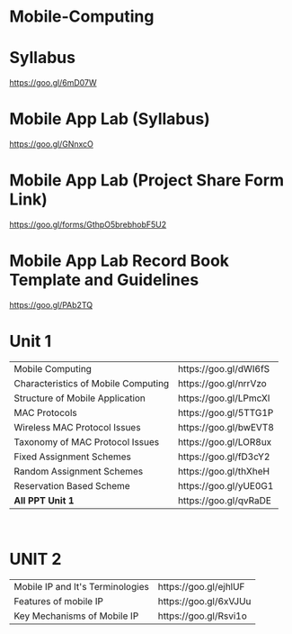 # Mobile-Computing

# Syllabus
https://goo.gl/6mD07W

# Mobile App Lab (Syllabus)
https://goo.gl/GNnxcO

# Mobile App Lab (Project Share Form Link)
https://goo.gl/forms/GthpO5brebhobF5U2

# Mobile App Lab Record Book Template and Guidelines 
https://goo.gl/PAb2TQ

# Unit 1
<p>
<table>
  <tr>
        <td>Mobile Computing</td> 
        <td>https://goo.gl/dWI6fS</td>
  </tr>
  <tr>
        <td>Characteristics of Mobile Computing</td>
        <td>https://goo.gl/nrrVzo</td>
  </tr> 
  <tr>
        <td>Structure of Mobile Application</td>
        <td>https://goo.gl/LPmcXl</td>
  </tr> 
  <tr>
        <td>MAC Protocols</td>
        <td>https://goo.gl/5TTG1P</td>
  </tr>
   <tr>
        <td>Wireless  MAC Protocol  Issues</td>
        <td>https://goo.gl/bwEVT8</td>
  </tr> 
  <tr>
        <td>Taxonomy of MAC Protocol  Issues</td>
        <td>https://goo.gl/LOR8ux</td>
  </tr> 
  
  <tr>
        <td>Fixed Assignment Schemes</td>
        <td>https://goo.gl/fD3cY2</td>
  </tr> 
  <tr>
        <td>Random Assignment Schemes</td>
        <td>https://goo.gl/thXheH</td>
  </tr> 
  <tr>
        <td>Reservation Based Scheme</td>
        <td>https://goo.gl/yUE0G1</td>
  </tr> 
  <tr>
        <td><strong>All PPT Unit 1</strong></td>
        <td>https://goo.gl/qvRaDE</td>
  </tr> 
  
</table>
<p>
<br>

# UNIT 2
<table>
   <tr>
        <td>Mobile IP and It's Terminologies</td>
        <td>https://goo.gl/ejhlUF</td>
   </tr> 
   <tr>
        <td>Features of mobile IP</td>
        <td>https://goo.gl/6xVJUu</td>
   </tr> 
   <tr>
        <td>Key Mechanisms of Mobile IP </td>
        <td>https://goo.gl/Rsvi1o</td>
   </tr> 
</table>
